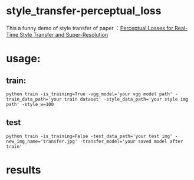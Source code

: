 # style_transfer-perceptual_loss
This a funny demo of style transfer of paper ：[Perceptual Losses for Real-Time Style Transfer and Super-Resolution](https://arxiv.org/abs/1603.08155)

# usage:
## train:
```
python train -is_training=True -vgg_model='your vgg model path' -train_data_path='your train dataset' -style_data_path='your style img path' -style_w=100 
```

## test
```
python train -is_training=False -test_data_path='your test img' -new_img_name='transfer.jpg' -transfer_model='your saved model after train'
```

# results

